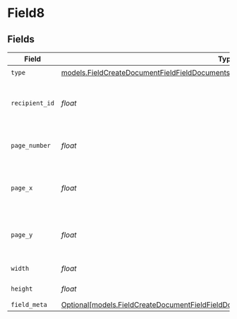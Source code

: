 # Field8


## Fields

| Field                                                                                                                                                                              | Type                                                                                                                                                                               | Required                                                                                                                                                                           | Description                                                                                                                                                                        |
| ---------------------------------------------------------------------------------------------------------------------------------------------------------------------------------- | ---------------------------------------------------------------------------------------------------------------------------------------------------------------------------------- | ---------------------------------------------------------------------------------------------------------------------------------------------------------------------------------- | ---------------------------------------------------------------------------------------------------------------------------------------------------------------------------------- |
| `type`                                                                                                                                                                             | [models.FieldCreateDocumentFieldFieldDocumentsFieldsRequestRequestBody8Type](../models/fieldcreatedocumentfieldfielddocumentsfieldsrequestrequestbody8type.md)                     | :heavy_check_mark:                                                                                                                                                                 | N/A                                                                                                                                                                                |
| `recipient_id`                                                                                                                                                                     | *float*                                                                                                                                                                            | :heavy_check_mark:                                                                                                                                                                 | The ID of the recipient to create the field for.                                                                                                                                   |
| `page_number`                                                                                                                                                                      | *float*                                                                                                                                                                            | :heavy_check_mark:                                                                                                                                                                 | The page number the field will be on.                                                                                                                                              |
| `page_x`                                                                                                                                                                           | *float*                                                                                                                                                                            | :heavy_check_mark:                                                                                                                                                                 | The X coordinate of where the field will be placed.                                                                                                                                |
| `page_y`                                                                                                                                                                           | *float*                                                                                                                                                                            | :heavy_check_mark:                                                                                                                                                                 | The Y coordinate of where the field will be placed.                                                                                                                                |
| `width`                                                                                                                                                                            | *float*                                                                                                                                                                            | :heavy_check_mark:                                                                                                                                                                 | The width of the field.                                                                                                                                                            |
| `height`                                                                                                                                                                           | *float*                                                                                                                                                                            | :heavy_check_mark:                                                                                                                                                                 | The height of the field.                                                                                                                                                           |
| `field_meta`                                                                                                                                                                       | [Optional[models.FieldCreateDocumentFieldFieldDocumentsFieldsRequestRequestBody8FieldMeta]](../models/fieldcreatedocumentfieldfielddocumentsfieldsrequestrequestbody8fieldmeta.md) | :heavy_minus_sign:                                                                                                                                                                 | N/A                                                                                                                                                                                |